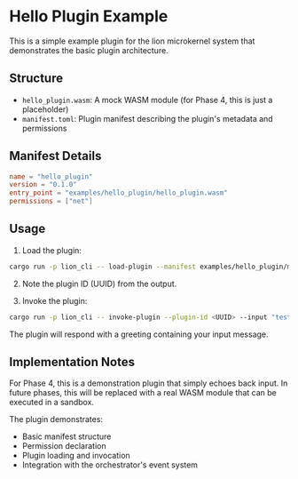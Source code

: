 # Hello Plugin Example

This is a simple example plugin for the lion microkernel system that
demonstrates the basic plugin architecture.

## Structure

- `hello_plugin.wasm`: A mock WASM module (for Phase 4, this is just a
  placeholder)
- `manifest.toml`: Plugin manifest describing the plugin's metadata and
  permissions

## Manifest Details

```toml
name = "hello_plugin"
version = "0.1.0"
entry_point = "examples/hello_plugin/hello_plugin.wasm"
permissions = ["net"]
```

## Usage

1. Load the plugin:

```bash
cargo run -p lion_cli -- load-plugin --manifest examples/hello_plugin/manifest.toml
```

2. Note the plugin ID (UUID) from the output.

3. Invoke the plugin:

```bash
cargo run -p lion_cli -- invoke-plugin --plugin-id <UUID> --input "test message"
```

The plugin will respond with a greeting containing your input message.

## Implementation Notes

For Phase 4, this is a demonstration plugin that simply echoes back input. In
future phases, this will be replaced with a real WASM module that can be
executed in a sandbox.

The plugin demonstrates:

- Basic manifest structure
- Permission declaration
- Plugin loading and invocation
- Integration with the orchestrator's event system
